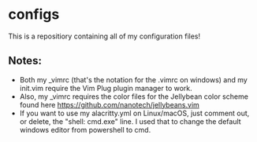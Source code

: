 # configs
This is a repositiory containing all of my configuration files!

## Notes:
- Both my _vimrc (that's the notation for the .vimrc on windows) and my init.vim require the Vim Plug plugin manager to work. 
- Also, my _vimrc requires the color files for the Jellybean color scheme found here https://github.com/nanotech/jellybeans.vim
- If you want to use my alacritty.yml on Linux/macOS, just comment out, or delete, the "shell: cmd.exe" line. I used that to change the default windows editor from powershell to cmd.
